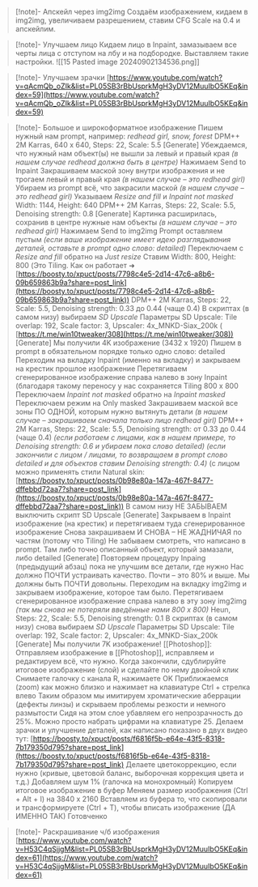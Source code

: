 >[!note]- Апскейл через img2img
Создаём изображением, кидаем в img2img, увеличиваем разрешением, ставим CFG Scale на 0.4 и апскейлим.

>[!note]- Улучшаем лицо
Кидаем лицо в Inpaint, замазываем все черты лица с отступом на лбу и на подбородке. Выставляем такие настройки.
![[15 Pasted image 20240902134536.png]]

>[!note]- Улучшаем зрачки
[https://www.youtube.com/watch?v=qAcmQb_oZIk&list=PL05SB3rBbUsprkMgH3yDV12MuuIbO5KEq&index=59](https://www.youtube.com/watch?v=qAcmQb_oZIk&list=PL05SB3rBbUsprkMgH3yDV12MuuIbO5KEq&index=59)

>[!note]- Большое и широкоформатное изображение
Пишем нужный нам prompt, например:
_redhead girl, snow, forest_
DPM++ 2M Karras, 640 x 640, Steps: 22, Scale: 5.5
[Generate]
Убеждаемся, что нужный нам объект(ы) не вышли за левый и правый края
_(в нашем случае redhead должна быть в центре)_
Нажимаем Send to Inpaint
Закрашиваем маской зону внутри изображения и не трогаем левый и правый края
_(в нашем случае – это redhead girl)_
Убираем из prompt всё, что закрасили маской
_(в нашем случае – это redhead girl)_
Указываем
_Resize and fill_
и
_Inpaint not masked_
Width: 1144, Height: 640
DPM++ 2M Karras, Steps: 22, Scale: 5.5, Denoising strength: 0.8
[Generate]
Картинка расширилась, сохранив в центре нужные нам объекты
_(в нашем случае – это redhead girl)_
Нажимаем Send to img2img
Prompt оставляем пустым
_(если ваше изображение имеет идею разглядывания деталей, оставьте в prompt одно слово: detailed)_
Переключаем с
_Resize and fill_
обратно на
_Just resize_
Ставим Width: 800, Height: 800
(Это Tiling. Как он работает ➜
[](https://www.youtube.com/redirect?event=comments&redir_token=QUFFLUhqbXV5WEF1R0FCLUQzcWh1YWxCdy1rRWg4WXpoUXxBQ3Jtc0ttVHF2SjI2MXNFR2Y2bi1GdkhYU2ZydGhnd2dBdGdHYlUwRmd5elJwd1FTTDRuaE5YaG8xelFXQ0ppNVFIR21BNm9EUGctZnZzaXdyZ0l2bTEwbUxnWUFmcFlCVFdKcnlnWlBkR1UtTUdFVjNIWF93bw&q=https%3A%2F%2Fboosty.to%2Fxpuct%2Fposts%2F7798c4e5-2d14-47c6-a8b6-09b659863b9a%3Fshare%3Dpost_link%29&stzid=Ugwps9gzhKeglS8X9d94AaABAg)[https://boosty.to/xpuct/posts/7798c4e5-2d14-47c6-a8b6-09b659863b9a?share=post_link](https://boosty.to/xpuct/posts/7798c4e5-2d14-47c6-a8b6-09b659863b9a?share=post_link))
DPM++ 2M Karras, Steps: 22, Scale: 5.5, Denoising strength: 0.33 до 0.44 (чаще 0.4)
В скриптах (в самом низу) выбираем
_SD Upscale_
Параметры SD Upscale: Tile overlap: 192, Scale factor: 3, Upscaler: 4x_MNKD-Siax_200k (
[](https://www.youtube.com/redirect?event=comments&redir_token=QUFFLUhqbUprU0lxaXBsVWhBV05GRTJZWmRmckRIYzJhd3xBQ3Jtc0tuNjJrb0hjeHNjaTZSSlFFc3Z6UXVEdUF0WUFMWE5TaEFhN01ac05DX1FycnNBbFBRS3FzUUNBdzRyUkZyMTZnY01DSHRsR0lsZF9tZ0JxN3R3WG1KZTJjS0FOZDZhbmpYYkMwdHZkSmx1N3VzQ3FTQQ&q=https%3A%2F%2Ft.me%2Fwin10tweaker%2F308%29&stzid=Ugwps9gzhKeglS8X9d94AaABAg)[https://t.me/win10tweaker/308](https://t.me/win10tweaker/308))
[Generate]
Мы получили 4K изображение (3432 x 1920)
Пишем в prompt в обязательном порядке только одно слово: detailed
Переходим на вкладку Inpaint (именно на вкладку) и закрываем на крестик прошлое изображение
Перетягиваем сгенерированное изображение справа налево в зону Inpaint
(благодаря такому переносу у нас сохраняется Tiling 800 x 800
Переключаем
_Inpaint not masked_
обратно на
_Inpaint masked_
Переключаем режим на Only masked
Закрашиваем маской все зоны ПО ОДНОЙ, которым нужно вытянуть детали
_(в нашем случае – закрашиваем сначала только лицо redhead girl)_
DPM++ 2M Karras, Steps: 22, Scale: 5.5, Denoising strength: от 0.33 до 0.44 (чаще 0.4)
_(если работаем с лицами, как в нашем примере, то Denoising strength: 0.6 и убираем пока слово detailed)_
_(если закончили с лицом / лицами, то возвращаем в prompt слово detailed и для объектов ставим Denoising strength: 0.4)_
(с лицом можно применять стили Natural skin:
[](https://www.youtube.com/redirect?event=comments&redir_token=QUFFLUhqbmNydmVOMnFFNnA4NTVudHVVOEt4enBIWlM4Z3xBQ3Jtc0ttdnNqX21HTll0blB5TmpSSlE2Z3RsOXNQRmU3OU9naHQzc0o3T2NXMnRTODkwejM3cHRaMFpieUFHNHEzYzd2WUEwdXY5MGFFcjVkekZ4STVBeFgxaXBTU3BBQmRmSVhGS2VycWFtNGJUUXNOSFV6RQ&q=https%3A%2F%2Fboosty.to%2Fxpuct%2Fposts%2F0b98e80a-147a-467f-8477-dffebbd72aa7%3Fshare%3Dpost_link%29&stzid=Ugwps9gzhKeglS8X9d94AaABAg)[https://boosty.to/xpuct/posts/0b98e80a-147a-467f-8477-dffebbd72aa7?share=post_link](https://boosty.to/xpuct/posts/0b98e80a-147a-467f-8477-dffebbd72aa7?share=post_link))
В самом низу НЕ ЗАБЫВАЕМ выключить скрипт SD Upscale
[Generate]
Закрываем в Inpaint изображение (на крестик) и перетягиваем туда сгенерированное изображение
Снова закрашиваем И СНОВА – НЕ ЖАДНИЧАЯ по частям (потому что Tiling)
Не забываем смотреть, что написано в prompt. Там либо точно описанный объект, который замазали, либо detailed
[Generate]
Повторяем процедуру Inpaing (предыдущий абзац) пока не улучшим все детали, где нужно
Нас должно ПОЧТИ устраивать качество. Почти – это 80% и выше. Мы должны быть ПОЧТИ довольны.
Переходим на вкладку img2img и закрываем изображение, которое там было.
Перетягиваем сгенерированное изображение справа налево в эту зону img2img
_(так мы снова не потеряли введённые нами 800 x 800)_
Heun, Steps: 22, Scale: 5.5, Denoising strength: 0.1
В скриптах (в самом низу) снова выбираем
_SD Upscale_
Параметры SD Upscale: Tile overlap: 192, Scale factor: 2, Upscaler: 4x_MNKD-Siax_200k
[Generate]
Мы получили 7K изображение!
[[Photoshop]]:
Отправляем изображение в [[Photoshop]], исправляем и редактируем всё, что нужно.
Когда закончили, сдублируйте итоговое изображение (слой) и сделайте по нему двойной клик
Снимаете галочку с канала R, нажимаете OK
Приближаемся (zoom) как можно близко и нажимает на клавиатуре Ctrl + стрелка влево
Таким образом мы имитируем хроматические аберрации (дефекты линзы) и скрываем проблемы резкости и немного размытости
Сидя на этом слое убавляем его непрозрачность до 25%. Можно просто набрать цифрами на клавиатуре 25.
Делаем зрачки и улучшение деталей, как написано показано в двух видео тут:
[](https://www.youtube.com/redirect?event=comments&redir_token=QUFFLUhqbmtXY0l1d3AyWVVtTnJ4dXhHMDBjZC1YLVY1QXxBQ3Jtc0tsbFdtMlBNUVc1S2dYeGNRMHJleXZ4ZnVJajdKb0ZhYXNCS2VSbG1XenJ2OS1ycW9aeVRoVXNJdzBrZ0NvU0JEMEpRS2gxeG1md1l5Vjd3MHZLbFVCdUxnUVcxTXZ6YUNOZkNpZmpNN1Fsc0c5ZEdJSQ&q=https%3A%2F%2Fboosty.to%2Fxpuct%2Fposts%2Ff6816f5b-e64e-43f5-8318-7b179350d795%3Fshare%3Dpost_link&stzid=Ugwps9gzhKeglS8X9d94AaABAg)[https://boosty.to/xpuct/posts/f6816f5b-e64e-43f5-8318-7b179350d795?share=post_link](https://boosty.to/xpuct/posts/f6816f5b-e64e-43f5-8318-7b179350d795?share=post_link)
Делаете цветокоррекцию, если нужно (кривые, цветовой баланс, выборочная коррекция цвета и т.д.)
Добавляем шум 1% (галочка на монохромный)
Копируем итоговое изображение в буфер
Меняем размер изображения (Ctrl + Alt + I) на 3840 x 2160
Вставляем из буфера то, что скопировали и трансформируете (Ctrl + T), чтобы вписать изображение
(ДА ИМЕННО ТАК)
Готовченко

>[!note]- Раскрашивание ч/б изображения
[https://www.youtube.com/watch?v=H53C4qSjjgM&list=PL05SB3rBbUsprkMgH3yDV12MuuIbO5KEq&index=61](https://www.youtube.com/watch?v=H53C4qSjjgM&list=PL05SB3rBbUsprkMgH3yDV12MuuIbO5KEq&index=61)